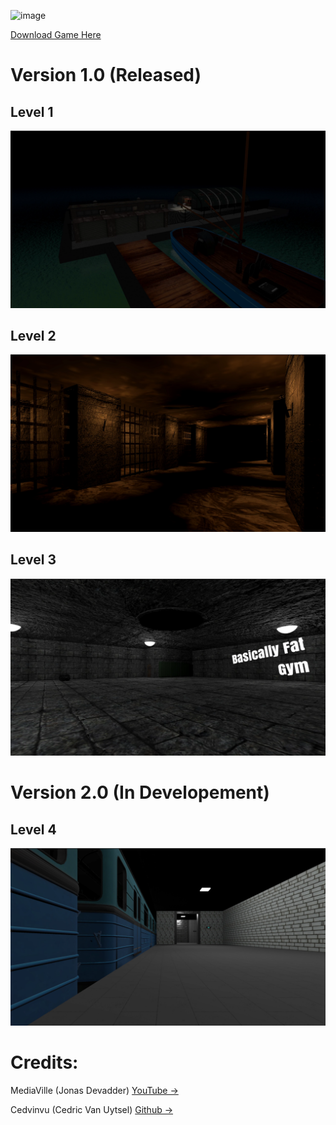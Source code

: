 ![image](https://github.com/jonasdev55/Peggy-The-Game/assets/71385738/542129e5-c040-489b-9b26-1cba175b2f09)

[Download Game Here](https://mediaville.itch.io/peggy-the-game)

# Version 1.0 (Released)

## Level 1
![Screenshot](Assets/Levels/MainMenu/1-1.png)
## Level 2
![Screenshot](Assets/Levels/MainMenu/2-1.png)
## Level 3
![Screenshot](Assets/Levels/MainMenu/3-1.png)

# Version 2.0 (In Developement)

## Level 4
![Screenshot](Assets/Levels/MainMenu/4-1.png)

# Credits:

MediaVille (Jonas Devadder) [YouTube ->](https://www.youtube.com/channel/UC9GICDhmQQkuqweIyhcLXfg)

Cedvinvu (Cedric Van Uytsel) [Github ->](https://github.com/Cedvinvu)
